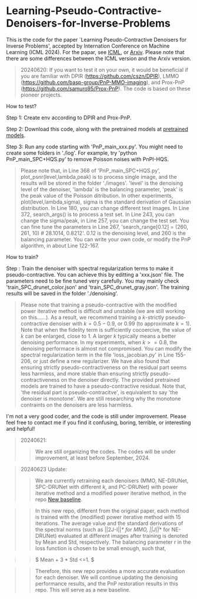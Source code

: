 # Learning-Pseudo-Contractive-Denoisers-for-Inverse-Problems

This is the code for the paper `Learning Pseudo-Contractive Denoisers for Inverse Problems', accepted by Internation Conference on Machine Learning (ICML 2024). For the papar, see [ICML](https://openreview.net/forum?id=G0vZ5ENrJQ&noteId=G0vZ5ENrJQ), or [Arxiv](https://arxiv.org/abs/2402.05637). Please note that there are some differences between the ICML version and the Arxiv version.

> 20240620: 
If you want to test it on your own, it would be beneficial if you are familiar with DPIR (https://github.com/cszn/DPIR), LMMO (https://github.com/basp-group/PnP-MMO-imaging), and Prox-PnP (https://github.com/samuro95/Prox-PnP). The code is based on these pioneer projects.

How to test?

Step 1: Create env according to DPIR and Prox-PnP.

Step 2: Download this code, along with the pretrained models at [pretrained models](https://drive.google.com/drive/folders/1-5Fl1sb7iCDYBOJB2KTI58Tgk3SoqJYI?usp=drive_link).

Step 3: Run any code starting with 'PnP_main_xxx.py'. You might need to create some folders in './log'.
For example, try 'python PnP_main_SPC+HQS.py' to remove Poisson noises with PnPI-HQS.

> Please note that, in Line 368 of 'PnP_main_SPC+HQS.py', plot_psnr(level,lambda,peak) is to process single image, and the results will be stored in the folder './images'. 'level' is the denoising level of the denoiser, 'lambda' is the balancing parameter, 'peak' is the peak value of the Poisson ditribution. In other experiments, plot(level,lambda,sigma), sigma is the standard derivation of Gaussian distribution. In Line 180, you can change different test images.
In Line 372, search_args() is to process a test set. In Line 243, you can change the sigma/peak, in Line 257, you can change the test set. You can fine tune the parameters in Line 267, 'search_range[0.12] = (260, 261, 10) # 28.1014, 0.8212'. 0.12 is the denoising level, and 260 is the balancing parameter.
You can write your own code, or modify the PnP algorithm, in about Line 122-167.


How to train?

Step : Train the denoiser with spectral regularization terms to make it pseudo-contractive. You can achieve this by editting a 'xxx.json' file. The parameters need to be fine tuned very carefully. You may mainly check 'train_SPC_drunet_color.json' and 'train_SPC_drunet_gray.json'. The training results will be saved in the folder './denoising'.

> Please note that training a pseudo-contractive with the modified power iterative method is difficult and unstable (we are still working on this......). As a result, we recommend training a $k$-strictly pseudo-contractive denoiser with $k=0.5-0.9$, or $0.99$ (to approximate $k=1$). Note that when the fidelity term is sufficiently cocoercive, the value of $k$ can be enlarged, close to $1$. A larger $k$ typically means a better denoising performance. In my experiments, when $k>=0.8$, the denoising performace is almost not compromised. You can modify the spectral regularization term in the file 'loss_jacobian.py' in Line 155-206, or just define a new regularizer.
We have also found that ensuring strictly pseudo-contractiveness on the residual part seems less harmless, and more stable than ensuring strictly pseudo-contractiveness on the denoiser directly. The provided pretrained models are trained to have a pseudo-contractive residual. Note that, 'the residual part is pseudo-contracitve', is equivalent to say 'the denoiser is monotone'. We are still researching why the monotone contraints on the denoisers are less harmless. 


I'm not a very good coder, and the code is still under improvement. Please feel free to contact me if you find it confusing, boring, terrible, or interesting and helpful!

> 20240621: 
>> We are still organizing the codes. The codes will be under improvement, at least before September, 2024.

  

> 20240623 Update: 
>> We are currently retraining each denoisers (MMO, NE-DRUNet, SPC-DRUNet with different $k$, and PC-DRUNet) with power iterative method and a modified power iterative method, in the repo [New baseline](https://github.com/FizzzFizzz/New-baseline-for-DRUNet-under-different-assumptions). 

>> In this new repo, different from the original paper, each method is trained with the (modified) power iterative method with 15 iterations. The average value and the standard derivations of the spectral norms (such as ||2J-I||_* for MMO, ||J||_* for NE-DRUNet) evaluated at different images after training is denoted by Mean and Std, respectively. The balancing parameter r in the loss function is chosen to be small enough, such that,

>> $ Mean + 3 * Std <=1. $

>> Therefore, this new repo provides a more accurate evaluation for each denoiser. We will continue updating the denoising performance results, and the PnP restoration results in this repo. This will serve as a new baseline.





